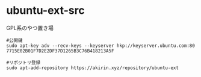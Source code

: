 # ubuntu-ext-src
GPL系のやつ置き場
```
#公開鍵
sudo apt-key adv --recv-keys --keyserver hkp://keyserver.ubuntu.com:80 7715E02B01F7D2E2DF37D1265B3C76B418213A5F
```
```
#リポジトリ登録
sudo apt-add-repository https://akirin.xyz/repository/ubuntu-ext
```
